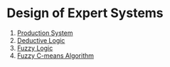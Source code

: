 # Design of Expert Systems

1. [Production System](https://en.wikipedia.org/wiki/Production_system_(computer_science))
2. [Deductive Logic](https://en.wikipedia.org/wiki/Deductive_reasoning)
3. [Fuzzy Logic](https://en.wikipedia.org/wiki/Fuzzy_logic)
4. [Fuzzy C-means Algorithm](https://ru.wikipedia.org/wiki/%D0%9C%D0%B5%D1%82%D0%BE%D0%B4_%D0%BD%D0%B5%D1%87%D1%91%D1%82%D0%BA%D0%BE%D0%B9_%D0%BA%D0%BB%D0%B0%D1%81%D1%82%D0%B5%D1%80%D0%B8%D0%B7%D0%B0%D1%86%D0%B8%D0%B8_C-%D1%81%D1%80%D0%B5%D0%B4%D0%BD%D0%B8%D1%85)
